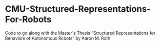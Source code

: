 # CMU-Structured-Representations-For-Robots
Code to go along with the Master's Thesis "Structured Representations for Behaviors of Autonomous Robots" by Aaron M. Roth
